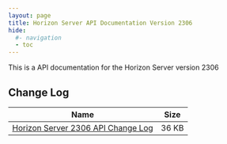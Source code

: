```yaml
---
layout: page
title: Horizon Server API Documentation Version 2306
hide:
  #- navigation
  - toc
---
```


This is a API documentation for the Horizon Server version 2306

<swagger-ui src="rest-api-swagger-docs.json"/>

## Change Log  
| Name | Size |
| --- | --- |
| [Horizon Server 2306 API Change Log](Changelog2306.docx) | 36 KB |
